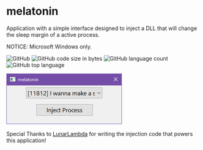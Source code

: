 # melatonin
Application with a simple interface designed to inject a DLL that will change the sleep margin of a active process.

NOTICE: Microsoft Windows only.

![GitHub](https://img.shields.io/github/license/starz0r/melatonin?style=flat-square) ![GitHub code size in bytes](https://img.shields.io/github/languages/code-size/starz0r/melatonin?style=flat-square) ![GitHub language count](https://img.shields.io/github/languages/count/starz0r/melatonin?style=flat-square) ![GitHub top language](https://img.shields.io/github/languages/top/starz0r/melatonin?style=flat-square)

![Picture of the user interface](./assets/interface.png)

Special Thanks to [LunarLambda](https://github.com/LunarLambda) for writing the injection code that powers this application!